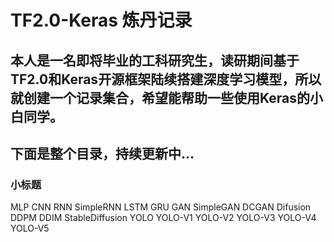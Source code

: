 # TF2.0-Keras 炼丹记录
本人是一名即将毕业的工科研究生，读研期间基于TF2.0和Keras开源框架陆续搭建深度学习模型，所以就创建一个记录集合，希望能帮助一些使用Keras的小白同学。
-----------------------------------

下面是整个目录，持续更新中...
-----------------------------------

### 小标题<br />
MLP
CNN
RNN
  SimpleRNN
  LSTM
  GRU
GAN
  SimpleGAN
  DCGAN
Difusion
  DDPM
  DDIM
  StableDiffusion
YOLO
  YOLO-V1
  YOLO-V2
  YOLO-V3
  YOLO-V4
  YOLO-V5
